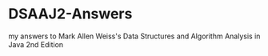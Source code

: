 DSAAJ2-Answers
==============

my answers to Mark Allen Weiss's Data Structures and Algorithm Analysis in Java 2nd Edition
